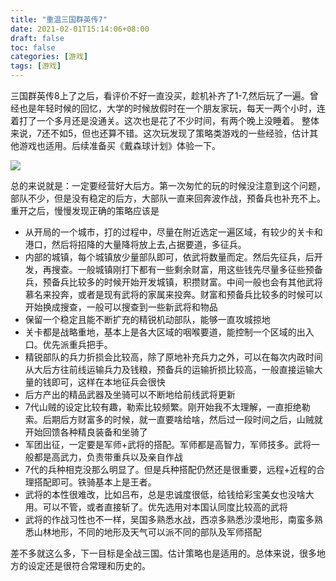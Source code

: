 ```yaml
---
title: "重温三国群英传7"
date: 2021-02-01T15:14:06+08:00
draft: false
toc: false
categories: [游戏]
tags: [游戏]
---
```


三国群英传8上了之后，看评价不好一直没买，趁机补齐了1-7,然后玩了一遍。曾经也是年轻时候的回忆，大学的时候放假时在一个朋友家玩，每天一两个小时，连着打了一个多月还是没通关。这次也是花了不少时间，有两个晚上没睡着。
整体来说，7还不如5，但也还算不错。这次玩发现了策略类游戏的一些经验，估计其他游戏也适用。后续准备买《戴森球计划》体验一下。

![](/images/games/sgqyz7.jpg)

总的来说就是：一定要经营好大后方。第一次匆忙的玩的时候没注意到这个问题，部队不少，但是没有稳定的后方，大部队一直来回奔波作战，预备兵也补充不上。重开之后，慢慢发现正确的策略应该是

* 从开局的一个城市，打的过程中，尽量在附近选定一遍区域，有较少的关卡和港口，然后将招降的大量降将放上去,占据要道，多征兵。
* 内部的城镇，每个城镇放少量部队即可，依武将数量而定。然后先征兵，后开发，再搜查。一般城镇刚打下都有一些剩余财富，用这些钱先尽量多征些预备兵，预备兵比较多的时候开始开发城镇，积攒财富。中间一般也会有其他武将慕名来投奔，或者是现有武将的家属来投奔。财富和预备兵比较多的时候可以开始换成搜查，一般可以搜查到一些新武将和物品
* 保留一个稳定且能不断扩充的精锐机动部队，能够一直攻城掠地
* 关卡都是战略重地，基本上是各大区域的咽喉要道，能控制一个区域的出入口。优先派重兵把手。
* 精锐部队的兵力折损会比较高，除了原地补充兵力之外，可以在每次内政时间从大后方往前线运输兵力及钱粮，预备兵的运输折损比较高，一般直接运输大量的钱即可，这样在本地征兵会很快
* 后方产出的精品武器及坐骑可以不断地给前线武将更新
* 7代山贼的设定比较有趣，勒索比较频繁。刚开始我不太理解，一直拒绝勒索。后期后方财富多的时候，就一直要啥给啥，然后过一段时间之后，山贼就开始回馈各种精良装备和坐骑了
* 军团出征，一定要是军师+武将的搭配。军师都是高智力，军师技多。武将一般都是高武力，负责带重兵以及亲自作战
* 7代的兵种相克没那么明显了。但是兵种搭配仍然还是很重要，远程+近程的合理搭配即可。铁骑基本上是王者。
* 武将的本性很难改，比如吕布，总是忠诚度很低，给钱给彩宝美女也没啥大用。可以不管，或者直接斩了。优先选用对本国认同度比较高的武将
* 武将的作战习性也不一样，吴国多熟悉水战，西凉多熟悉沙漠地形，南蛮多熟悉山林地形，不同的地形及天气可以派不同的部队及军师搭配

差不多就这么多，下一目标是全战三国。估计策略也是适用的。总体来说，很多地方的设定还是很符合常理和历史的。


